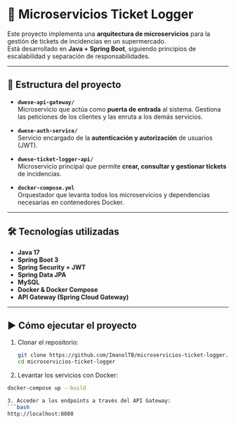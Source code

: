 # 🧾 Microservicios Ticket Logger

Este proyecto implementa una **arquitectura de microservicios** para la gestión de tickets de incidencias en un supermercado.  
Está desarrollado en **Java + Spring Boot**, siguiendo principios de escalabilidad y separación de responsabilidades.

---

## 📂 Estructura del proyecto

- **`dwese-api-gateway/`**  
  Microservicio que actúa como **puerta de entrada** al sistema. Gestiona las peticiones de los clientes y las enruta a los demás servicios.

- **`dwese-auth-service/`**  
  Servicio encargado de la **autenticación y autorización** de usuarios (JWT).

- **`dwese-ticket-logger-api/`**  
  Microservicio principal que permite **crear, consultar y gestionar tickets** de incidencias.

- **`docker-compose.yml`**  
  Orquestador que levanta todos los microservicios y dependencias necesarias en contenedores Docker.

---

## 🛠️ Tecnologías utilizadas

- **Java 17**
- **Spring Boot 3**
- **Spring Security + JWT**
- **Spring Data JPA**
- **MySQL**
- **Docker & Docker Compose**
- **API Gateway (Spring Cloud Gateway)**

---

## ▶️ Cómo ejecutar el proyecto

1. Clonar el repositorio:
   ```bash
   git clone https://github.com/ImanolTB/microservicios-ticket-logger.git
   cd microservicios-ticket-logger
   
2. Levantar los servicios con Docker:
  ```bash
  docker-compose up --build

3. Acceder a los endpoints a través del API Gateway:
  ```bash
  http://localhost:8080
